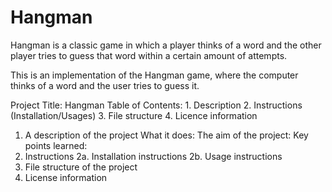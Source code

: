 # Hangman
Hangman is a classic game in which a player thinks of a word and the other player tries to guess that word within a certain amount of attempts.

This is an implementation of the Hangman game, where the computer thinks of a word and the user tries to guess it. 

Project Title: Hangman
Table of Contents:
    1. Description
    2. Instructions (Installation/Usages)
    3. File structure
    4. Licence information

1. A description of the project
What it does: 
The aim of the project:
Key points learned:
2. Instructions
2a. Installation instructions
2b. Usage instructions
3. File structure of the project
4. License information
